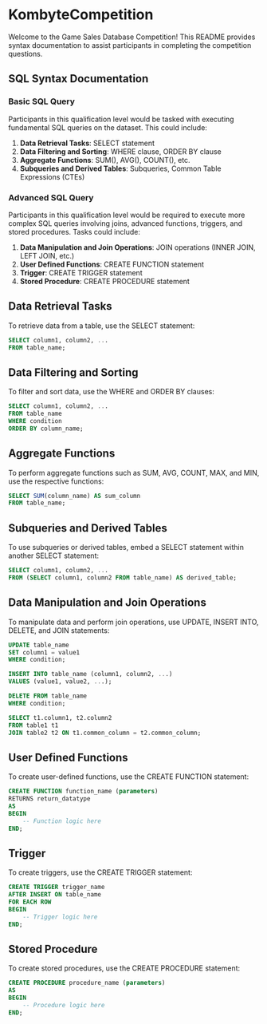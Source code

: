 # KombyteCompetition
Welcome to the Game Sales Database Competition! This README provides syntax documentation to assist participants in completing the competition questions.

## SQL Syntax Documentation

### Basic SQL Query

Participants in this qualification level would be tasked with executing fundamental SQL queries on the dataset. This could include:

1. **Data Retrieval Tasks**: SELECT statement
2. **Data Filtering and Sorting**: WHERE clause, ORDER BY clause
3. **Aggregate Functions**: SUM(), AVG(), COUNT(), etc.
4. **Subqueries and Derived Tables**: Subqueries, Common Table Expressions (CTEs)

### Advanced SQL Query

Participants in this qualification level would be required to execute more complex SQL queries involving joins, advanced functions, triggers, and stored procedures. Tasks could include:

1. **Data Manipulation and Join Operations**: JOIN operations (INNER JOIN, LEFT JOIN, etc.)
2. **User Defined Functions**: CREATE FUNCTION statement
3. **Trigger**: CREATE TRIGGER statement
4. **Stored Procedure**: CREATE PROCEDURE statement

## Data Retrieval Tasks

To retrieve data from a table, use the SELECT statement:

```sql
SELECT column1, column2, ...
FROM table_name;
```

## Data Filtering and Sorting

To filter and sort data, use the WHERE and ORDER BY clauses:

```sql
SELECT column1, column2, ...
FROM table_name
WHERE condition
ORDER BY column_name;
```

## Aggregate Functions

To perform aggregate functions such as SUM, AVG, COUNT, MAX, and MIN, use the respective functions:

```sql
SELECT SUM(column_name) AS sum_column
FROM table_name;
```

## Subqueries and Derived Tables

To use subqueries or derived tables, embed a SELECT statement within another SELECT statement:

```sql
SELECT column1, column2, ...
FROM (SELECT column1, column2 FROM table_name) AS derived_table;
```

## Data Manipulation and Join Operations

To manipulate data and perform join operations, use UPDATE, INSERT INTO, DELETE, and JOIN statements:

```sql
UPDATE table_name
SET column1 = value1
WHERE condition;

INSERT INTO table_name (column1, column2, ...)
VALUES (value1, value2, ...);

DELETE FROM table_name
WHERE condition;

SELECT t1.column1, t2.column2
FROM table1 t1
JOIN table2 t2 ON t1.common_column = t2.common_column;
```

## User Defined Functions

To create user-defined functions, use the CREATE FUNCTION statement:

```sql
CREATE FUNCTION function_name (parameters)
RETURNS return_datatype
AS
BEGIN
    -- Function logic here
END;
```

## Trigger

To create triggers, use the CREATE TRIGGER statement:

```sql
CREATE TRIGGER trigger_name
AFTER INSERT ON table_name
FOR EACH ROW
BEGIN
    -- Trigger logic here
END;
```

## Stored Procedure
To create stored procedures, use the CREATE PROCEDURE statement:

```sql
CREATE PROCEDURE procedure_name (parameters)
AS
BEGIN
    -- Procedure logic here
END;
```
